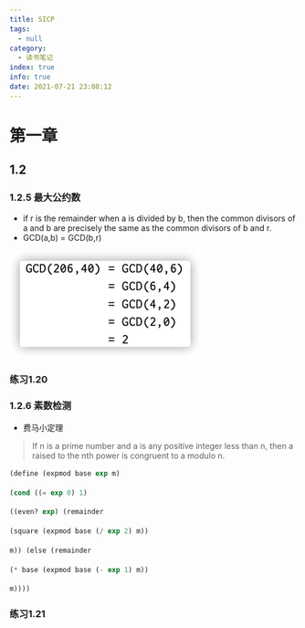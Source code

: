 ```yaml
---
title: SICP
tags:
  - null
category:
  - 读书笔记
index: true
info: true
date: 2021-07-21 23:08:12
---
```

<!-- more -->

# 第一章

## 1.2

### 1.2.5 最大公约数

- if r is the remainder when a is divided by b, then the common divisors of a and b are precisely the same as the common divisors of b and r.
- GCD(a,b) = GCD(b,r)

<img src="https://raw.githubusercontent.com/C1EYE/figureBed/main/img/20210721234632.png" alt="image-20210721234632688" style="zoom: 50%;" />

### 练习1.20

### 1.2.6 素数检测

- 费马小定理

> If n is a prime number and a is any positive integer less than n, then a raised to the nth  power is congruent to a modulo n.

```lisp
(define (expmod base exp m)

(cond ((= exp 0) 1)

((even? exp) (remainder

(square (expmod base (/ exp 2) m))

m)) (else (remainder

(* base (expmod base (- exp 1) m))

m))))
```

### 练习1.21

